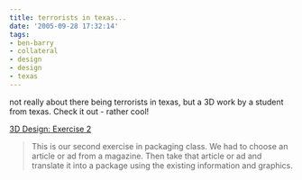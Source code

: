 ```yaml
---
title: terrorists in texas...
date: '2005-09-28 17:32:14'
tags:
- ben-barry
- collateral
- design
- design
- texas
---
```


not really about there being terrorists in texas, but a 3D work by a student from texas. Check it out - rather cool!

<a href="http://www.forcedconnections.com/post/homework/3ddesign/exercise2/box.html">3D Design: Exercise 2</a>
<blockquote>This is our second exercise in packaging class. We had to choose an article or ad from a magazine. Then take that article or ad and translate it into a package using the existing information and graphics.</blockquote>
